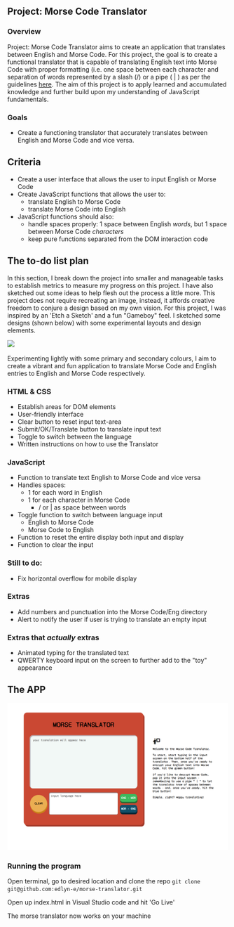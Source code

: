 ## Project: Morse Code Translator

### Overview

Project: Morse Code Translator aims to create an application that translates between English and Morse Code. For this project, the goal is to create a functional translator that is capable of translating English text into Morse Code with proper formatting (i.e. one space between each character and separation of words represented by a slash (/) or a pipe ( | ) as per the guidelines <a href = "https://morsecode.world/international/translator.html" >here</a>. The aim of this project is to apply learned and accumulated knowledge and further build upon my understanding of JavaScript fundamentals.

### Goals

-   Create a functioning translator that accurately translates between English and Morse Code and vice versa.

## Criteria

-   Create a user interface that allows the user to input English or Morse Code
-   Create JavaScript functions that allows the user to:
    -   translate English to Morse Code
    -   translate Morse Code into English
-   JavaScript functions should also:
    -   handle spaces properly: 1 space between English _words_, but 1 space between Morse Code _characters_
    -   keep pure functions separated from the DOM interaction code

## The to-do list plan

In this section, I break down the project into smaller and manageable tasks to establish metrics to measure my progress on this project. I have also sketched out some ideas to help flesh out the process a little more. This project does not require recreating an image, instead, it affords creative freedom to conjure a design based on my own vision. For this project, I was inspired by an 'Etch a Sketch' and a fun "Gameboy" feel. I sketched some designs (shown below) with some experimental layouts and design elements.

<img src="https://user-images.githubusercontent.com/107823538/179229511-498580fd-f0d9-48e4-a9e7-29ebb78c232a.png"/>

Experimenting lightly with some primary and secondary colours, I aim to create a vibrant and fun application to translate Morse Code and English entries to English and Morse Code respectively.

### HTML & CSS

-   Establish areas for DOM elements
-   User-friendly interface
-   Clear button to reset input text-area
-   Submit/OK/Translate button to translate input text
-   Toggle to switch between the language
-   Written instructions on how to use the Translator

### JavaScript

-   Function to translate text English to Morse Code and vice versa
-   Handles spaces:
    -   1 for each word in English
    -   1 for each character in Morse Code
        -   / or | as space between words
-   Toggle function to switch between language input
    -   English to Morse Code
    -   Morse Code to English
-   Function to reset the entire display both input and display
-   Function to clear the input

### Still to do: 
- Fix horizontal overflow for mobile display 

### Extras

-   Add numbers and punctuation into the Morse Code/Eng directory
-   Alert to notify the user if user is trying to translate an empty input

### Extras that _actually_ extras

-   Animated typing for the translated text
-   QWERTY keyboard input on the screen to further add to the "toy" appearance

## The APP
<img src="./morse.png" />

### Running the program
Open terminal, go to desired location and clone the repo
`git clone git@github.com:edlyn-e/morse-translator.git` 

Open up index.html in Visual Studio code and hit 'Go Live'

The morse translator now works on your machine
